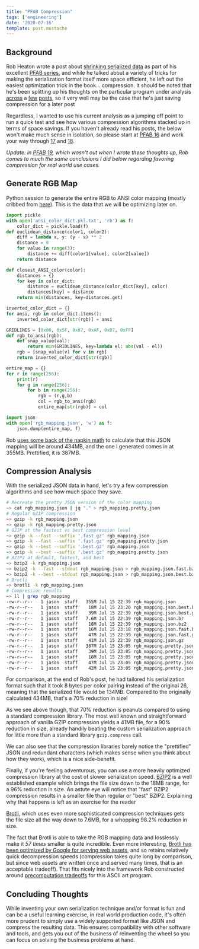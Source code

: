 ```yaml
---
title: "PFAB Compression"
tags: ['engineering']
date: '2020-07-16'
template: post.mustache
---
```


## Background
Rob Heaton wrote a post about [shrinking serialized data](https://robertheaton.com/pfab18-shrinking-serialized-data/) as part of his excellent [PFAB series](https://advancedbeginners.substack.com/), and while he talked about a variety of tricks for making the serialization format itself more space efficient, he left out the easiest optimization trick in the book... compression.
<span class="mgnote">It should be noted that he's been splitting up his thoughts on the particular program under analysis [across](https://robertheaton.com/pfab16-how-to-make-your-code-faster/) a [few](https://robertheaton.com/pfab17-precomputation-sounds-like-cheating-but-isnt/) [posts](https://robertheaton.com/pfab18-shrinking-serialized-data/), so it very well may be the case that he's just saving compression for a later post</span>

Regardless, I wanted to use his current analysis as a jumping off point to run a quick test and see how various compression algorithms stacked up in terms of space savings. If you haven't already read his posts, the below won't make much sense in isolation, so please start at [PFAB 16](https://robertheaton.com/pfab16-how-to-make-your-code-faster/) and work your way through [17](https://robertheaton.com/pfab17-precomputation-sounds-like-cheating-but-isnt/) and [18](https://robertheaton.com/pfab18-shrinking-serialized-data/).

*Update: in [PFAB 19](https://robertheaton.com/pfab19-working-with-raw-bytes/), which wasn't out when I wrote these thoughts up, Rob comes to much the same conclusions I did below regarding favoring compression for real world use cases.*

## Generate RGB Map
Python session to generate the entire RGB to ANSI color mapping (mostly cribbed from [here](https://github.com/robert/programming-feedback-for-advanced-beginners/tree/master/editions/16-ascii-speed)). This is the data that we will be optimizing later on.

```python
import pickle
with open('ansi_color_dict.pkl.txt', 'rb') as f:
    color_dict = pickle.load(f)
def euclidean_distance(color1, color2):
    diff = lambda x, y: (y - x) ** 2
    distance = 0
    for value in range(3):
        distance += diff(color1[value], color2[value])
    return distance

def closest_ANSI_color(color):
    distances = {}
    for key in color_dict:
        distance = euclidean_distance(color_dict[key], color)
        distances[key] = distance
    return min(distances, key=distances.get)

inverted_color_dict = {}
for ansi, rgb in color_dict.items():
    inverted_color_dict[str(rgb)] = ansi

GRIDLINES = [0x00, 0x5F, 0x87, 0xAF, 0xD7, 0xFF]
def rgb_to_ansi(rgb):
    def snap_value(val):
        return min(GRIDLINES, key=lambda el: abs(val - el))
    rgb = [snap_value(v) for v in rgb]
    return inverted_color_dict[str(rgb)]

entire_map = {}
for r in range(256):
    print(r)
    for g in range(256):
        for b in range(256):
            rgb = (r,g,b)
            col = rgb_to_ansi(rgb)
            entire_map[str(rgb)] = col

import json
with open('rgb_mapping.json', 'w') as f:
    json.dump(entire_map, f)
```

Rob [uses some back of the napkin math](https://robertheaton.com/pfab18-shrinking-serialized-data/) to calculate that this JSON mapping will be around 434MB, and the one I generated comes in at 355MB. Prettified, it is 387MB.


## Compression Analysis
With the serialized JSON data in hand, let's try a few compression algorithms and see how much space they save.

```sh
# Recreate the pretty JSON version of the color mapping
~> cat rgb_mapping.json | jq "." > rgb_mapping.pretty.json
# Regular GZIP compression
~> gzip -k rgb_mapping.json
~> gzip -k rgb_mapping.pretty.json
# GZIP at the fastest vs best compression level
~> gzip -k --fast --suffix '.fast.gz' rgb_mapping.json
~> gzip -k --fast --suffix '.fast.gz' rgb_mapping.pretty.json
~> gzip -k --best --suffix '.best.gz' rgb_mapping.json
~> gzip -k --best --suffix '.best.gz' rgb_mapping.pretty.json
# BZIP2 at default, fastest, and best
~> bzip2 -k rgb_mapping.json
~> bzip2 -k --fast --stdout rgb_mapping.json > rgb_mapping.json.fast.bz2
~> bzip2 -k --best --stdout rgb_mapping.json > rgb_mapping.json.best.bz2
# Brotli
~> brotli -k rgb_mapping.json
# Compression results
~> ll | grep rgb_mapping
-rw-r--r--   1 jason  staff   355M Jul 15 22:39 rgb_mapping.json
-rw-r--r--   1 jason  staff    18M Jul 15 23:20 rgb_mapping.json.best.bz2
-rw-r--r--   1 jason  staff    39M Jul 15 22:39 rgb_mapping.json.best.gz
-rw-r--r--   1 jason  staff   7.6M Jul 15 22:39 rgb_mapping.json.br
-rw-r--r--   1 jason  staff    18M Jul 15 22:39 rgb_mapping.json.bz2
-rw-r--r--   1 jason  staff    16M Jul 15 23:18 rgb_mapping.json.fast.bz2
-rw-r--r--   1 jason  staff    47M Jul 15 22:39 rgb_mapping.json.fast.gz
-rw-r--r--   1 jason  staff    41M Jul 15 22:39 rgb_mapping.json.gz
-rw-r--r--   1 jason  staff   387M Jul 15 23:05 rgb_mapping.pretty.json
-rw-r--r--   1 jason  staff    39M Jul 15 23:05 rgb_mapping.pretty.json.best.gz
-rw-r--r--   1 jason  staff    18M Jul 15 23:05 rgb_mapping.pretty.json.bz2
-rw-r--r--   1 jason  staff    47M Jul 15 23:05 rgb_mapping.pretty.json.fast.gz
-rw-r--r--   1 jason  staff    42M Jul 15 23:05 rgb_mapping.pretty.json.gz
```

For comparison, at the end of Rob's post, he had tailored his serialization format such that it took 8 bytes per color pairing instead of the original 26, meaning that the serialized file would be 134MB. Compared to the originally calculated 434MB, that's a 70% reduction in size!

As we see above though, that 70% reduction is peanuts compared to using a standard compression library. The most well known and straightforward approach of vanilla GZIP compression yields a 41MB file, for a 90% reduction in size, already handily beating the custom serialization approach for little more than a standard library `gzip.compress` call.

We can also see that the compression libraries barely notice the "prettified" JSON and redundant characters (which makes sense when you think about how they work), which is a nice side-benefit.

Finally, if you're feeling adventurous, you can use a more heavily optimized compression library at the cost of slower serialization speed. [BZIP2](https://en.wikipedia.org/wiki/Bzip2) is a well established example which brings the file size down to the 18MB range, for a 96% reduction in size.
<span class="mgnote">An astute eye will notice that "fast" BZIP2 compression results in a smaller file than regular or "best" BZIP2. Explaining why that happens is left as an exercise for the reader</span>

[Brotli](https://en.wikipedia.org/wiki/Brotli), which uses even more sophisticated compression techniques gets the file size all the way down to 7.6MB, for a whopping 98.2% reduction in size.

The fact that Brotli is able to take the RGB mapping data and losslessly make it *57 times* smaller is quite incredible. Even more interesting, [Brotli has been optimized by Google for serving web assets](https://opensource.googleblog.com/2015/09/introducing-brotli-new-compression.html), and so retains relatively quick decompression speeds (compression takes quite long by comparison, but since web assets are written once and served many times, that is an acceptable tradeoff). That fits nicely into the framework Rob constructed around [precomputation tradeoffs](https://robertheaton.com/pfab17-precomputation-sounds-like-cheating-but-isnt/) for this ASCII art program.

## Concluding Thoughts
While inventing your own serialization technique and/or format is fun and can be a useful learning exercise, in real world production code, it's often more prudent to simply use a widely supported format like JSON and compress the resulting data. This ensures compatibility with other software and tools, and gets you out of the business of reinventing the wheel so you can focus on solving the business problems at hand.



